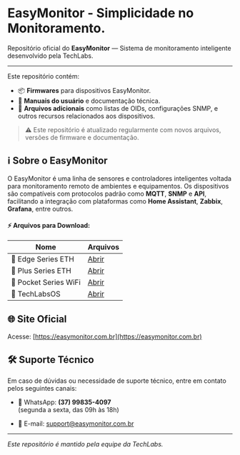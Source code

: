 # EasyMonitor - Simplicidade no Monitoramento.

Repositório oficial do **EasyMonitor** — Sistema de monitoramento inteligente desenvolvido pela TechLabs.

---

Este repositório contém:

- 📦 **Firmwares** para dispositivos EasyMonitor.  
- 📘 **Manuais do usuário** e documentação técnica.  
- 🧩 **Arquivos adicionais** como listas de OIDs, configurações SNMP, e outros recursos relacionados aos dispositivos.  

> ⚠️ Este repositório é atualizado regularmente com novos arquivos, versões de firmware e documentação.

## ℹ️ Sobre o EasyMonitor

O EasyMonitor é uma linha de sensores e controladores inteligentes voltada para monitoramento remoto de ambientes e equipamentos. Os dispositivos são compatíveis com protocolos padrão como **MQTT**, **SNMP** e **API**, facilitando a integração com plataformas como **Home Assistant**, **Zabbix**, **Grafana**, entre outros.

#### ⚡ Arquivos para Download:

| Nome | Arquivos |
|--------|----------|
| 📂 Edge Series ETH    | [Abrir](./EdgeSeries/) |
| 📂 Plus Series ETH    | [Abrir](./PlusSeries/) |
| 📂 Pocket Series WiFi | [Abrir](./PocketSeries/) |
| 📂 TechLabsOS         | [Abrir](./TechLabsOS/) |

## 🌐 Site Oficial

Acesse: [https://easymonitor.com.br](https://easymonitor.com.br)

## 🛠️ Suporte Técnico

Em caso de dúvidas ou necessidade de suporte técnico, entre em contato pelos seguintes canais:

- 📱 WhatsApp: **(37) 99835-4097**  
(segunda a sexta, das 09h às 18h)

- 📧 E-mail: [support@easymonitor.com.br](mailto:support@easymonitor.com.br)

---

*Este repositório é mantido pela equipe da TechLabs.*
